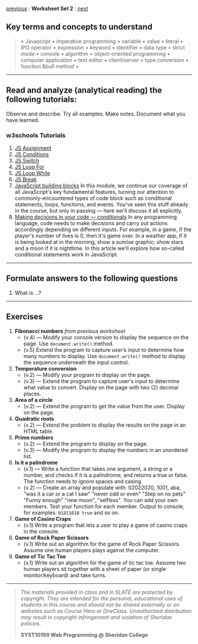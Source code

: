 [previous](set01.md) 
: **Worksheet Set 2**
: [next](set03.md)


## Key terms and concepts to understand
> &bull; Javascript  &bull; imperative programming  &bull; variable  &bull; value  &bull; literal  &bull; IPO operator &bull; expression  &bull; keyword  &bull; identifier  &bull;  data type &bull; strict mode  &bull; console  &bull;  algorithm  &bull; object-oriented programming  &bull; computer application  &bull;  text editor  &bull; client/server  &bull;  type conversion  &bull; function &bull method &bull;
> 
---



## Read and analyze (analytical reading) the following tutorials:
Observe and describe. Try all examples. Make notes. Document what you have learned.

### w3schools Tutorials

1. <a href="https://www.w3schools.com/js/js_assignment.asp" target="_blank">JS Assignment</a>
2. <a target="_blank" href="https://www.w3schools.com/js/js_if_else.asp">JS Conditions</a>
3. <a target="_blank" href="https://www.w3schools.com/js/js_switch.asp">JS Switch</a>
4. <a target="_blank" href="https://www.w3schools.com/js/js_loop_for.asp">JS Loop For</a>
5. <a target="_blank" href="https://www.w3schools.com/js/js_loop_while.asp">JS Loop While</a>
6. <a target="_blank" href="https://www.w3schools.com/js/js_break.asp">JS Break</a>
7. [JavaScript building blocks](https://developer.mozilla.org/en-US/docs/Learn/JavaScript/Building_blocks) In this module, we continue our coverage of all JavaScript's key fundamental features, turning our attention to commonly-encountered types of code block such as conditional statements, loops, functions, and events. You've seen this stuff already in the course, but only in passing — here we'll discuss it all explicitly.
8. [Making decisions in your code — conditionals](https://developer.mozilla.org/en-US/docs/Learn/JavaScript/Building_blocks/conditionals) In any programming language, code needs to make decisions and carry out actions accordingly depending on different inputs. For example, in a game, if the player's number of lives is 0, then it's game over. In a weather app, if it is being looked at in the morning, show a sunrise graphic; show stars and a moon if it is nighttime. In this article we'll explore how so-called conditional statements work in JavaScript.

---

## Formulate answers to the following questions
1. What is ...?
---


## Exercises

1. **Fibonacci numbers** *from previous worksheet* 
    - (v.4) &mdash; Modify your console version to display the sequence on the page. Use `document.write()` method.
    - (v.5) Extend the program to capture user’s input to determine how many numbers to display. Use `document.write()` method to display the sequence underneath the input control. 
2. **Temperature conversion** 
    - (v.2) &mdash; Modify your program to display on the page.
    - (v.3) &mdash; Extend the program to capture user's input to determine what value to convert. Display on the page with two (2) decimal places.
3. **Area of a circle** 
    - (v.2) &mdash; Extend the program to get the value from the user. Display on the page.
4. **Quadratic roots** 
    - (v.2) &mdash; Extend the problem to display the results on the page in an HTML table.
5. **Prime numbers** 
    - (v.2) &mdash; Extend the program to display on the page.
    - (v.3) &mdash; Modify the program to display the numbers in an unordered list.
7. **Is it a palindrome** 
    - (v.1) &mdash; Write a function that takes one argument, a string or a number, and checks if it is a palindrome, and returns a true or false. The function needs to ignore spaces and casing.
    - (v.2) &mdash; Create an array and populate with: 02022020, 1001, aba, "was it a car or a cat I saw" "never odd or even" "Step on no pets" "Funny enough"   "new moon", "selfless". You can add your own members. Test your function for each member. Output to console, for examples: `01011010 true` and so on.
6. **Game of Casino Craps**
	- (v.1) Write a program that lets a user to play a game of casino craps in the console.
7. **Game of Rock Paper Scissors**
	- (v.1) Write out an algorithm for the game of Rock Paper Scissors.  Assume one human players plays against the computer.
8. **Game of Tic Tac Toe**
	- (v.1) Write out an algorithm for the game of tic tac toe.  Assume two human players sit together with a sheet of paper (or single monitor/keyboard) and take turns.
  
---
> *The materials provided in class and in SLATE are protected by copyright. They are intended for the personal, educational uses of students in this course and should not be shared externally or on websites such as Course Hero or OneClass. Unauthorized distribution may result in copyright infringement and violation of Sheridan policies.*
> 
> **SYST10199 Web Programming @ Sheridan College**
